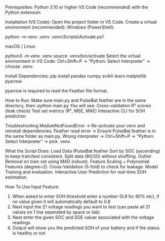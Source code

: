 Prerequisites:
Python 3.10 or higher
VS Code (recommended) with the Python extension

Installation (VS Code):
Open the project folder in VS Code.
Create a virtual environment (recommended):
Windows (PowerShell):

python -m venv .venv
.venv\Scripts\Activate.ps1


macOS / Linux:

python3 -m venv .venv
source .venv/bin/activate
Select the virtual environment in VS Code:
Ctrl+Shift+P → “Python: Select Interpreter” → choose .venv.


Install Dependencies:
pip install pandas numpy scikit-learn matplotlib pyarrow

pyarrow is required to read the Feather file format.

How to Run:
Make sure main.py and PulseBat.feather are in the same directory, then:
python main.py
You will see:
Cross-validation R² scores (leak check)
Test set metrics (R², MSE, MAE)
Interactive CLI for SOH prediction

Troubleshooting
ModuleNotFoundError → Re-activate your venv and reinstall dependencies.
Feather read error → Ensure PulseBat.feather is in the same folder as main.py.
Wrong interpreter → Ctrl+Shift+P → “Python: Select Interpreter” → pick .venv.

What the Script Does:
Load Data (PulseBat.feather
Sort by SOC (ascending) to keep train/test consistent.
Split data (80/20) without shuffling.
Outlier Removal on train set using MAD (robust).
Feature Scaling + Polynomial Features (degree=2).
Cross-Validation (5-fold) to check for leakage.
Model Training and evaluation.
Interactive User Prediction for real-time SOH estimation.

How To Use Input Feature:
1. When asked to enter SOH threshold enter a number (0.8 for 80% etc), if no value given it will automatically default to 0.8
2. Next input the 21 voltage readings you want to test (can paste all 21 values on 1 line seperated by space or tab)
3. Next enter the given SOC and SOE valuer associated with the voltage readings
4. Output will show you the predicted SOH of your battery and if the status is healthy or not
